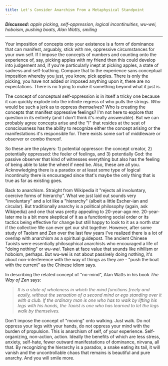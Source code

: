 ```yaml
---
title: Let's Consider Anarchism From a Metaphysical Standpoint
---
```


***Discussed:*** *apple picking, self-oppression, logical incontinuities,
wu-wei, hoboism, pushing boats, Alan Watts, smiling*

<hr />

Your imposition of concepts onto your existence is a form of dominance that can manifest, arguably,
stick with me, oppressive circumstances for your own self. If I impose the concepts of
numbers and counting onto the experience of, say, picking apples with my friend
then this could develop into judgement and, if you're particularly inept at
picking apples, a state of sadness and self-loathing. Compare that to the
experience sans conceptual imposition whereby you just, you know, pick apples.
There is only the picking, you have not added or imposed anything upon
it, there are no expectations. There is no trying to make it something beyond
what it just is.

The concept of conceptual self-oppression is in itself a tricky one because it can
quickly explode into the infinite regress of who pulls the strings. _Who_ would
be such a jerk as to oppress _themselves_? Who is creating the concepts that
manifest oppressive feelings? I'm not here to explore that question in its entirety
(and I don't think it's really answerable). But we can probably agree concepts
arise and the "I" that resides at the seat of consciousness has the ability to
recognize either the concept arising or the manifestations it's responsible for.
There exists some sort of middleware or observer or combo thereof.

So these are the players: 1) potential oppressor: the concept creator, 2) potentially
oppressed: the feeler of feelings, and 3) potentially God: the passive observer that kind
of witnesses everything but also has the feeling of being able to take the wheel
if need be. Also, these are all you. Acknowledging there is a paradox or at
least some type of logical incontinuity there is encouraged since that's maybe the
only thing that is true as far as existing goes.

Back to anarchism. Straight from Wikipedia it "rejects all involuntary, coercive
forms of hierarchy". What we just laid out sounds very "involuntary" and a lot
like a "hierarchy" (albeit a little Escher-ian and circular). But traditionally
anarchy is a political philosophy (again, ask Wikipedia) and one that was pretty
appealing to 20-year-ago me. 20-year-later me is a bit more skeptical of it
as a functioning social order or its tactics being effective for change but still happy to
look to it as a north star if the collective We can ever get our shit together.
However, after some study of Taoism and Zen over the last few years I've realized there is a lot of overlap
with anarchism as a spiritual guidepost. The ancient Chinese Taoists were essentially
philosophical anarchists who encouraged a life of "doing nothing" or _wu-wei_.
Taken at face value that sounds like nihilism or hoboism, perhaps. But wu-wei is
not about passively doing nothing, it's about non-interference with the way of
things as they are - "push the boat with the current" as the Chinese idiom says. 

In describing the related concept of "no-mind", Alan Watts in his book
_The Way of Zen_ says:
> _It is a state of wholeness in which the mind functions freely and easily,
without the sensation of a second mind or ego standing over it with a club. If
the ordinary man is one who has to walk by lifting his legs with his hands, the
Taoist is one who has learned to let the legs walk by themselves._

Don't impose the concept of "moving" onto walking. Just walk. Do not oppress
your legs with your hands, do not oppress your mind with the burden of propulsion.
This is anarchism of self, of your experience. Self-organizing, non-action,
action. Ideally the benefits of which are less stress, anxiety, self-hate, fewer
outward manifestations of dominance, nirvana, all that. By recognizing the hierarchy is a
paradox, a snake eating its tail, it will vanish and the uncontrollable chaos
that remains is beautiful and pure anarchy. And you will smile more.
